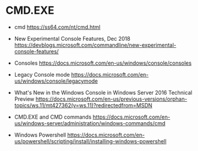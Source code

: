 # CMD.EXE

* cmd
https://ss64.com/nt/cmd.html

- New Experimental Console Features, Dec 2018
https://devblogs.microsoft.com/commandline/new-experimental-console-features/

- Consoles
https://docs.microsoft.com/en-us/windows/console/consoles

- Legacy Console mode
https://docs.microsoft.com/en-us/windows/console/legacymode


- What's New in the Windows Console in Windows Server 2016 Technical Preview
https://docs.microsoft.com/en-us/previous-versions/orphan-topics/ws.11/mt427362(v=ws.11)?redirectedfrom=MSDN

- CMD.EXE and CMD commands
https://docs.microsoft.com/en-us/windows-server/administration/windows-commands/cmd

- Windows Powershell
https://docs.microsoft.com/en-us/powershell/scripting/install/installing-windows-powershell
